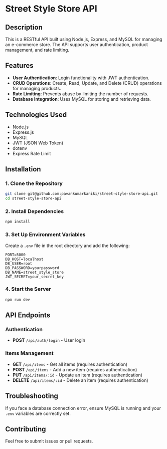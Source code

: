 # Street Style Store API

## Description
This is a RESTful API built using Node.js, Express, and MySQL for managing an e-commerce store. The API supports user authentication, product management, and rate limiting.

## Features
- **User Authentication**: Login functionality with JWT authentication.
- **CRUD Operations**: Create, Read, Update, and Delete (CRUD) operations for managing products.
- **Rate Limiting**: Prevents abuse by limiting the number of requests.
- **Database Integration**: Uses MySQL for storing and retrieving data.

## Technologies Used
- Node.js
- Express.js
- MySQL
- JWT (JSON Web Token)
- dotenv
- Express Rate Limit

## Installation
### 1. Clone the Repository
```sh
git clone git@github.com:pavankumarkaniki/street-style-store-api.git
cd street-style-store-api
```

### 2. Install Dependencies
```sh
npm install
```

### 3. Set Up Environment Variables
Create a `.env` file in the root directory and add the following:
```env
PORT=5000
DB_HOST=localhost
DB_USER=root
DB_PASSWORD=yourpassword
DB_NAME=street_style_store
JWT_SECRET=your_secret_key
```

### 4. Start the Server
```sh
npm run dev
```

## API Endpoints

### Authentication
- **POST** `/api/auth/login` - User login

### Items Management
- **GET** `/api/items` - Get all items (requires authentication)
- **POST** `/api/items` - Add a new item (requires authentication)
- **PUT** `/api/items/:id` - Update an item (requires authentication)
- **DELETE** `/api/items/:id` - Delete an item (requires authentication)

## Troubleshooting
If you face a database connection error, ensure MySQL is running and your `.env` variables are correctly set.

## Contributing
Feel free to submit issues or pull requests.
